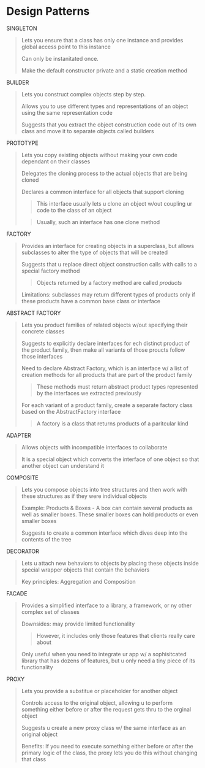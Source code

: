 # Design Patterns
SINGLETON
>Lets you ensure that a class has only one instance and provides global access point to this instance
>
> Can only be instanitated once.
> 
> Make the default constructor private and a static creation method

BUILDER
>Lets you construct complex objects step by step.
> 
> Allows you to use different types and representations of an object using the same representation code
> 
> Suggests that you extract the object construction code out of its own class and move it to separate objects called builders


PROTOTYPE
>Lets you copy existing objects without making your own code dependant on their classes
> 
> Delegates the cloning process to the actual objects that are being cloned
> 
> Declares a common interface for all objects that support cloning
> >This interface usually lets u clone an object w/out coupling ur code to the class of an object
> 
> >Usually, such an interface has one clone method


FACTORY
>Provides an interface for creating objects in a superclass, but allows subclasses to alter the type of objects that will be created
>
> Suggests that u replace direct object construction calls with calls to a special factory method
> >Objects returned by a factory method are called *products*
>
> Limitations: subclasses may return different types of products only if these products have a common base class or interface


ABSTRACT FACTORY
>Lets you product families of related objects w/out specifying their concrete classes
> 
> Suggests to explicitly declare interfaces for ech distinct product of the product family, then make all variants of those proucts follow those interfaces
> 
> Need to declare Abstract Factory, which is an interface w/ a list of creation methods for all products that are part of the product family
> >These methods must return abstract product types represented by the interfaces we extracted previously
> 
> For each variant of a product family, create a separate factory class based on the AbstractFactory interface
> >A factory is a class that returns products of a paritcular kind


ADAPTER
>Allows objects with incompatible interfaces to collaborate
> 
> It is a special object which converts the interface of one object so that another object can understand it


COMPOSITE
>Lets you compose objects into tree structures and then work with these structures as if they were individual objects
>
> Example: Products & Boxes - A box can contain several products as well as smaller boxes. These smaller boxes can hold products or even smaller boxes
> 
> Suggests to create a common interface which dives deep into the contents of the tree


DECORATOR
>Lets u attach new behaviors to objects by placing these objects inside special wrapper objects that contain the behaviors
> 
> Key principles: Aggregation and Composition


FACADE
> Provides a simplified interface to a library, a framework, or ny other complex set of classes
> 
> Downsides: may provide limited functionality
> >However, it includes only those features that clients really care about
> 
> Only useful when you need to integrate ur app w/ a sophisitcated library that has dozens of features, but u only need a tiny piece of its functionality


PROXY
>Lets you provide a substitue or placeholder for another object
> 
> Controls access to the original object, allowing u to perform something either before or after the request gets thru to the orginal object
> 
> Suggests u create a new proxy class w/ the same interface as an original object
> 
> Benefits: If you need to execute something either before or after the primary logic of the class, the proxy lets you do this without changing that class
